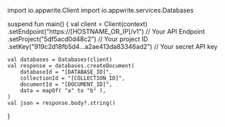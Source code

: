 import io.appwrite.Client
import io.appwrite.services.Databases

suspend fun main() {
    val client = Client(context)
      .setEndpoint("https://[HOSTNAME_OR_IP]/v1") // Your API Endpoint
      .setProject("5df5acd0d48c2") // Your project ID
      .setKey("919c2d18fb5d4...a2ae413da83346ad2") // Your secret API key

    val databases = Databases(client)
    val response = databases.createDocument(
        databaseId = "[DATABASE_ID]",
        collectionId = "[COLLECTION_ID]",
        documentId = "[DOCUMENT_ID]",
        data = mapOf( "a" to "b" ),
    )
    val json = response.body?.string()
}